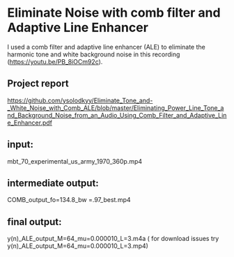 # Eliminate Noise with comb filter and Adaptive Line Enhancer
I used a comb filter and adaptive line enhancer (ALE) to eliminate the harmonic tone and white background noise in this recording (https://youtu.be/PB_8iOCm92c). 

## Project report 
https://github.com/ysolodkyy/Eliminate_Tone_and-_White_Noise_with_Comb_ALE/blob/master/Eliminating_Power_Line_Tone_and_Background_Noise_from_an_Audio_Using_Comb_Filter_and_Adaptive_Line_Enhancer.pdf

## input: 
mbt_70_experimental_us_army_1970_360p.mp4

## intermediate output: 
COMB_output_fo=134.8_bw =.97_best.mp4

## final output: 
y(n)_ALE_output_M=64_mu=0.000010_L=3.m4a ( for download issues try y(n)_ALE_output_M=64_mu=0.000010_L=3.mp4) 
